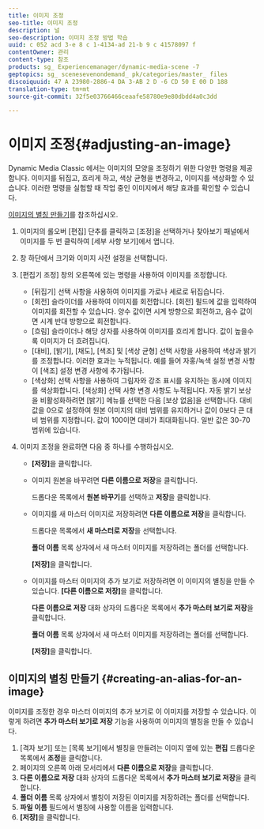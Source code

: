 ```yaml
---
title: 이미지 조정
seo-title: 이미지 조정
description: 널
seo-description: 이미지 조정 방법 학습
uuid: c 052 acd 3-e 8 c 1-4134-ad 21-b 9 c 41578097 f
contentOwner: 관리
content-type: 참조
products: sg_ Experiencemanager/dynamic-media-scene -7
geptopics: sg_ scenesevenondemand_ pk/categories/master_ files
discoiquuid: 47 A 23980-2886-4 DA 3-AB 2 D -6 CD 50 E 00 D 188
translation-type: tm+mt
source-git-commit: 32f5e03766466ceaafe58780e9e80dbdd4a0c3dd

---
```



# 이미지 조정{#adjusting-an-image}

Dynamic Media Classic 에서는 이미지의 모양을 조정하기 위한 다양한 명령을 제공합니다. 이미지를 뒤집고, 흐리게 하고, 색상 균형을 변경하고, 이미지를 색상화할 수 있습니다. 이러한 명령을 실험할 때 작업 중인 이미지에서 해당 효과를 확인할 수 있습니다.

[이미지의 별칭 만들기](adjusting-image.md#creating_an_alias_for_an_image)를 참조하십시오.

1. 이미지의 롤오버 [편집] 단추를 클릭하고 [조정]을 선택하거나 찾아보기 패널에서 이미지를 두 번 클릭하여 [세부 사항 보기]에서 엽니다.
1. 창 하단에서 크기와 이미지 사전 설정을 선택합니다.
1. [편집기 조정] 창의 오른쪽에 있는 명령을 사용하여 이미지를 조정합니다.

   * [뒤집기] 선택 사항을 사용하여 이미지를 가로나 세로로 뒤집습니다.
   * [회전] 슬라이더를 사용하여 이미지를 회전합니다. [회전] 필드에 값을 입력하여 이미지를 회전할 수 있습니다. 양수 값이면 시계 방향으로 회전하고, 음수 값이면 시계 반대 방향으로 회전합니다.
   * [흐림] 슬라이더나 해당 상자를 사용하여 이미지를 흐리게 합니다. 값이 높을수록 이미지가 더 흐려집니다.
   * [대비], [밝기], [채도], [색조] 및 [색상 균형] 선택 사항을 사용하여 색상과 밝기를 조정합니다. 이러한 효과는 누적됩니다. 예를 들어 자홍/녹색 설정 변경 사항이 [색조] 설정 변경 사항에 추가됩니다.
   * [색상화] 선택 사항을 사용하여 그림자와 강조 표시를 유지하는 동시에 이미지를 색상화합니다. [색상화] 선택 사항 변경 사항도 누적됩니다. 자동 밝기 보상을 비활성화하려면 [밝기] 메뉴를 선택한 다음 [보상 없음]을 선택합니다. 대비 값을 0으로 설정하여 원본 이미지의 대비 범위를 유지하거나 값이 0보다 큰 대비 범위를 지정합니다. 값이 100이면 대비가 최대화됩니다. 일반 값은 30-70 범위에 있습니다.

1. 이미지 조정을 완료하면 다음 중 하나를 수행하십시오.

   * **[저장]**&#x200B;을 클릭합니다.
   * 이미지 원본을 바꾸려면 **다른 이름으로 저장**&#x200B;을 클릭합니다.

      드롭다운 목록에서 **원본 바꾸기**&#x200B;를 선택하고 **저장**&#x200B;을 클릭합니다.

   * 이미지를 새 마스터 이미지로 저장하려면 **다른 이름으로 저장**&#x200B;을 클릭합니다.

      드롭다운 목록에서 **새 마스터로 저장**&#x200B;을 선택합니다.

      **폴더 이름** 목록 상자에서 새 마스터 이미지를 저장하려는 폴더를 선택합니다.

      **[저장]**&#x200B;을 클릭합니다.

   * 이미지를 마스터 이미지의 추가 보기로 저장하려면 이 이미지의 별칭을 만들 수 있습니다. **[다른 이름으로 저장]**&#x200B;을 클릭합니다.

      **다른 이름으로 저장** 대화 상자의 드롭다운 목록에서 **추가 마스터 보기로 저장**&#x200B;을 클릭합니다.

      **폴더 이름** 목록 상자에서 새 마스터 이미지를 저장하려는 폴더를 선택합니다.

      **[저장]**&#x200B;을 클릭합니다.

## 이미지의 별칭 만들기 {#creating-an-alias-for-an-image}

이미지를 조정한 경우 마스터 이미지의 추가 보기로 이 이미지를 저장할 수 있습니다. 이렇게 하려면 **추가 마스터 보기로 저장** 기능을 사용하여 이미지의 별칭을 만들 수 있습니다.

1. [격자 보기] 또는 [목록 보기]에서 별칭을 만들려는 이미지 옆에 있는 **편집** 드롭다운 목록에서 **조정**&#x200B;을 클릭합니다.
1. 페이지의 오른쪽 아래 모서리에서 **다른 이름으로 저장**&#x200B;을 클릭합니다.
1. **다른 이름으로 저장** 대화 상자의 드롭다운 목록에서 **추가 마스터 보기로 저장**&#x200B;을 클릭합니다.
1. **폴더 이름** 목록 상자에서 별칭이 저장된 이미지를 저장하려는 폴더를 선택합니다.
1. **파일 이름** 필드에서 별칭에 사용할 이름을 입력합니다.
1. **[저장]**&#x200B;을 클릭합니다.

